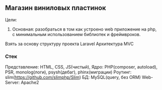 ## Магазин виниловых пластинок

Цели: 
1) Основная: разобраться в том как устроено web приложение на php, с минимальным использованием библиотек и фреймвроков.

Взять за основу структуру проекта Laravel
Архитектура MVC

### Стек 
Представление: HTML, CSS, JS(чистый), 
Ядро: PHP(composer, autoload), PSR, monolog(логи), psysh(дебаг), phinx(миграции)
Роутинг: slim(https://github.com/slimphp/Slim)
БД: MySQL(query, без ORM)
Web-Server: Apache2
